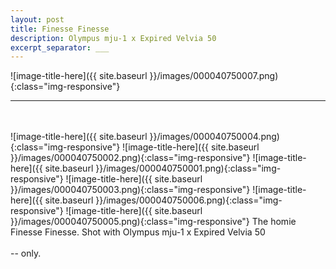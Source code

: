 ```yaml
---
layout: post
title: Finesse Finesse
description: Olympus mju-1 x Expired Velvia 50
excerpt_separator: ___
---
```

  ![image-title-here]({{ site.baseurl }}/images/000040750007.png){:class="img-responsive"}
  ___
  <br/>
  <br/>
  ![image-title-here]({{ site.baseurl }}/images/000040750004.png){:class="img-responsive"}
  ![image-title-here]({{ site.baseurl }}/images/000040750002.png){:class="img-responsive"}
  ![image-title-here]({{ site.baseurl }}/images/000040750001.png){:class="img-responsive"}
  ![image-title-here]({{ site.baseurl }}/images/000040750003.png){:class="img-responsive"}
  ![image-title-here]({{ site.baseurl }}/images/000040750006.png){:class="img-responsive"}
  ![image-title-here]({{ site.baseurl }}/images/000040750005.png){:class="img-responsive"} 
  The homie Finesse Finesse. Shot with Olympus mju-1 x Expired Velvia 50
  <br/>
  <br/>
  -- only.
